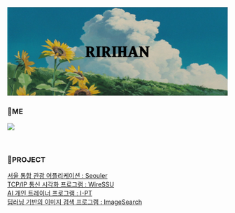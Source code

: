 
<img src="ririhan_sunflower_background.jpg"/>
<br>
<h3>💬ME</h2>
<p>
  <a href="https://programmer-ririhan.tistory.com/"><img src="https://img.shields.io/badge/Tech Blog-3766AB?style=flat-square&logo=Blogger&logoColor=white&link=https://programmer-ririhan.tistory.com/"/></a>&nbsp
</p>
<br>
<h3>🌱PROJECT</h3>
<p>
  <a href="https://github.com/RIANAEH/Seouler">서울 통합 관광 어플리케이션 : Seouler</a><br>
  <a href="https://github.com/RIANAEH/WireSSU">TCP/IP 통신 시각화 프로그램 : WireSSU</a><br>
  <a href="https://github.com/RIANAEH/I-PT">AI 개인 트레이너 프로그램 : I-PT</a><br>
  <a href="https://github.com/RIANAEH/ImageSearch">딥러닝 기반의 이미지 검색 프로그램 : ImageSearch</a><br>
</p>
<br>



<!--
**RIANAEH/RIANAEH** is a ✨ _special_ ✨ repository because its `README.md` (this file) appears on your GitHub profile.

Here are some ideas to get you started:

- 🔭 I’m currently working on ...
- 🌱 I’m currently learning ...
- 👯 I’m looking to collaborate on ...
- 🤔 I’m looking for help with ...
- 💬 Ask me about ...
- 📫 How to reach me: ...
- 😄 Pronouns: ...
- ⚡ Fun fact: ...
-->
